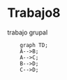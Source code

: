 # Trabajo8
trabajo grupal
``` mermaid
    graph TD;
    A-->B;
    A-->C;
    B-->D;
    C-->D;
```
